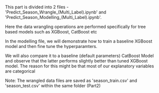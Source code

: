 This part is divided into 2 files - 'Predict_Season_Wrangle_(Multi_Label).ipynb' and 'Predict_Season_Modelling_(Multi_Label).ipynb'.

Here the data wrangling operations are performed specifically for tree based models such as XGBoost, CatBoost etc

In the modelling file, we will demonstrate how to train a baseline XGBoost model and then fine tune the hyperparamters. 

We will also compare it to a baseline (default parameters) CatBoost Model and observe that the latter performs slightly better than tuned XGBoost model. The reason for this might be that most of our explanatory variables are categorical

Note: The wrangled data files are saved as 'season_train.csv' and 'season_test.csv' within the same folder (Part2)
